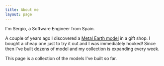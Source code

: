 ```yaml
---
title: About me
layout: page
---
```


I'm Sergio, a Software Engineer from Spain.

A couple of years ago I discovered a [Metal Earth model](https://www.metalearth.com/) in a gift shop. I bought a cheap one just to try it out and I was immediately hooked! Since then I've built dozens of model and my collection is expanding every week.

This page is a collection of the models I've built so far.
